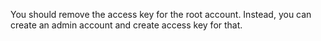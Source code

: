 You should remove the access key for the root account. Instead, you can create an admin account and create access key for that.


